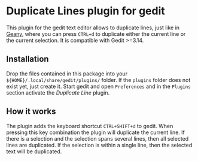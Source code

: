 # Duplicate Lines plugin for gedit

This plugin for the gedit text editor allows to duplicate lines, just like in [Geany](http://www.geany.org), where you can press `CTRL+d` to duplicate either the current line or the current selection. It is compatible with Gedit >=3.14.


## Installation

Drop the files contained in this package into your `${HOME}/.local/share/gedit/plugins/` folder. If the `plugins` folder does not exist yet, just create it.
Start gedit and open `Preferences` and in the `Plugins` section activate the _Duplicate Line_ plugin.


## How it works

The plugin adds the keyboard shortcut `CTRL+SHIFT+d` to gedit. When pressing this key combination the plugin will duplicate the current line. If there is a selection and the selection spans several lines, then all selected lines are duplicated. If the selection is within a single line, then the selected text will be duplicated.
